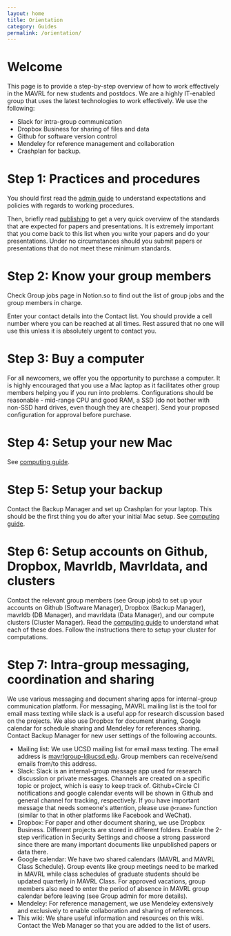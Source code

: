 ```yaml
---
layout: home
title: Orientation
category: Guides
permalink: /orientation/
---
```


# Welcome

This page is to provide a step-by-step overview of how to work effectively in the MAVRL for new students and postdocs. We are a highly IT-enabled group that uses the latest technologies to work effectively. We use the following:

* Slack for intra-group communication
* Dropbox Business for sharing of files and data
* Github for software version control
* Mendeley for reference management and collaboration
* Crashplan for backup.

# Step 1: Practices and procedures

You should first read the [admin guide](/admin) to understand expectations and policies with regards to working procedures.

Then, briefly read [publishing](/publishing) to get a very quick overview of the standards that are expected for papers and presentations. It is extremely important that you come back to this list when you write your papers and do your presentations. Under no circumstances should you submit papers or presentations that do not meet these minimum standards.

# Step 2: Know your group members

Check Group jobs page in Notion.so to find out the list of group jobs and the group members in charge.

Enter your contact details into the Contact list. You should provide a cell number where you can be reached at all times. Rest assured that no one will use this unless it is absolutely urgent to contact you.

# Step 3: Buy a computer

For all newcomers, we offer you the opportunity to purchase a computer. It is highly encouraged that you use a Mac laptop as it facilitates other group members helping you if you run into problems. Configurations should be reasonable - mid-range CPU and good RAM, a SSD (do not bother with non-SSD hard drives, even though they are cheaper). Send your proposed configuration for approval before purchase.

# Step 4: Setup your new Mac

See [computing guide](/computing).

# Step 5: Setup your backup

Contact the Backup Manager and set up Crashplan for your laptop. This should be the first thing you do after your initial Mac setup. See [computing guide](/computing).

# Step 6: Setup accounts on Github, Dropbox, Mavrldb, Mavrldata, and clusters

Contact the relevant group members (see Group jobs) to set up your accounts on Github (Software Manager), Dropbox (Backup Manager), mavrldb (DB Manager), and mavrldata (Data Manager), and our compute clusters (Cluster Manager). Read the [computing guide](/computing) to understand what each of these does. Follow the instructions there to setup your cluster for computations.

# Step 7: Intra-group messaging, coordination and sharing

We use various messaging and document sharing apps for internal-group communication platform. For messaging, MAVRL mailing list is the tool for email mass texting while slack is a useful app for research discussion based on the projects. We also use Dropbox for document sharing, Google calendar for schedule sharing and Mendeley for references sharing. Contact Backup Manager for new user settings of the following accounts.

* Mailing list: We use UCSD mailing list for email mass texting. The email address is mavrlgroup-l@ucsd.edu. Group members can receive/send emails from/to this address.
* Slack: Slack is an internal-group message app used for research discussion or private messages. Channels are created on a specific topic or project, which is easy to keep track of. Github+Circle CI notifications and google calendar events will be shown in Github and general channel for tracking, respectively. If you have important message that needs someone's attention, please use `@<name>` function (similar to that in other platforms like Facebook and WeChat).
* Dropbox: For paper and other document sharing, we use Dropbox Business. Different projects are stored in different folders. Enable the 2-step verification in Security Settings and choose a strong password since there are many important documents like unpublished papers or data there.
* Google calendar: We have two shared calendars (MAVRL and MAVRL Class Schedule). Group events like group meetings need to be marked in MAVRL while class schedules of graduate students should be updated quarterly in MAVRL Class. For approved vacations, group members also need to enter the period of absence in MAVRL group calendar before leaving (see Group admin for more details).
* Mendeley: For reference management, we use Mendeley extensively and exclusively to enable collaboration and sharing of references.
* This wiki: We share useful information and resources on this wiki. Contact the Web Manager so that you are added to the list of users.
